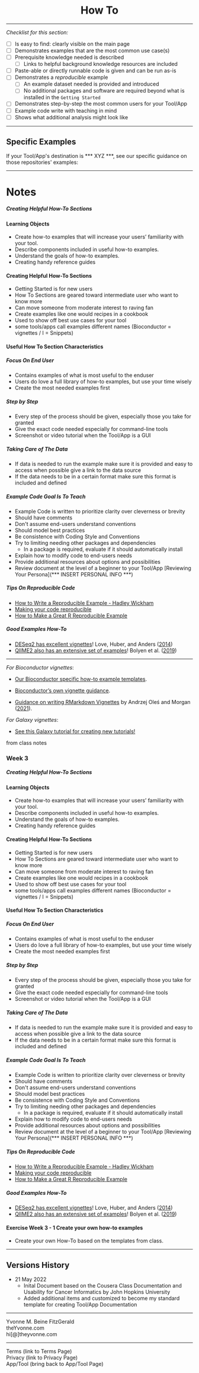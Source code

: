 <h1 align="center">How To</h1>


---

_Checklist for this section:_

- [ ] Is easy to find: clearly visible on the main page
- [ ] Demonstrates examples that are the most common use case(s)
- [ ] Prerequisite knowledge needed is described
  - [ ] Links to helpful background knowledge resources are included
- [ ] Paste-able or directly runnable code is given and can be run as-is
- [ ] Demonstrates a _reproducible_ example
  - [ ] An example dataset needed is provided and introduced
  - [ ] No additional packages and software are required beyond what is installed in the `Getting Started`
- [ ] Demonstrates step-by-step the most common users for your Tool/App
- [ ] Example code write with teaching in mind
- [ ] Shows what additional analysis might look like

---


## Specific Examples

If your Tool/App's destination is *** XYZ ***, see our specific guidance on those repositories' examples:  

---



# Notes
##### Creating Helpful How-To  Sections
#### Learning Objects
-  Create how-to examples that will increase your users’ familiarity with your tool.
-  Describe components included in useful how-to examples.
-  Understand the goals of how-to examples.
-  Creating handy reference guides


#### Creating Helpful How-To Sections
- Getting Started is for new users
- How To Sections are geared toward intermediate user who want to know more
- Can move someone from moderate interest to raving fan
- Create examples like one would recipes in a cookbook
- Used to show off best use cases for your tool
- some tools/apps call examples different names (Bioconductor = vignettes / I = Snippets)


#### Useful How To Section Characteristics 
##### Focus On End User
- Contains examples of what is most useful to the enduser
- Users do love a full library of how-to examples, but use your time wisely
- Create the most needed examples first

##### Step by Step
- Every step of the process should be given, especially those you take for granted
- Give the exact code needed especially for command-line tools
- Screenshot or video tutorial when the Tool/App is a GUI

#####  Taking Care of The Data 
- If data is needed to run the example make sure it is provided and easy to access when possible give a link to the data source
- If the data needs to be in a certain format make sure this format is included and defined

 ##### Example Code Goal Is To Teach
- Example Code is written to prioritize clarity over cleverness or brevity
- Should have comments
- Don't assume end-users understand conventions
- Should model best practices
- Be consistence with Coding Style and Conventions
- Try to limiting needing other packages and dependencies
	- In a package is required, evaluate if it should automatically install
- Explain how to modify code to end-users needs
- Provide additional resources about options and possibilities
- Review document at the level of a beginner to your Tool/App [Reviewing Your Persona](*** INSERT PERSONAL INFO ***)

##### Tips On Reproducible Code
-   [How to Write a Reproducible Example - Hadley Wickham](https://gist.github.com/hadley/270442#how-to-write-a-reproducible-example)
-   [Making your code reproducible](https://methodsblog.com/2017/12/06/making-your-code-reproducible/)
-   [How to Make a Great R Reproducible Example](https://stackoverflow.com/questions/5963269/how-to-make-a-great-r-reproducible-example)


##### Good Examples How-To 
-  [DESeq2 has excellent vignettes](http://www.bioconductor.org/packages/release/bioc/vignettes/DESeq2/inst/doc/DESeq2.html)! Love, Huber, and Anders ([2014](https://jhudatascience.org/Documentation_and_Usability/no_toc/creating-helpful-how-to-examples.html#ref-Love2014))
- [QIIME2 also has an extensive set of examples](https://docs.qiime2.org/2021.2/tutorials/pd-mice/)! Bolyen et al. ([2019](https://jhudatascience.org/Documentation_and_Usability/no_toc/creating-helpful-how-to-examples.html#ref-Bolyen2019))






---

_For Bioconductor vignettes_:

-   [Our Bioconductor specific how-to example templates](https://jhudatascience.org/template-documentation/bioconductor_guides/bioconductor_vignette_template.Rmd).  
    
-   [Bioconductor’s own vignette guidance](https://www.bioconductor.org/developers/package-guidelines/#Vignettes).  
    
-   [Guidance on writing RMarkdown Vignettes](https://bioconductor.org/packages/devel/bioc/vignettes/BiocStyle/inst/doc/AuthoringRmdVignettes.html) by Andrzej Oleś and Morgan ([2021](https://jhudatascience.org/Documentation_and_Usability/no_toc/creating-helpful-how-to-examples.html#ref-Oles2021)).

_For Galaxy vignettes_:

-   [See this Galaxy tutorial for creating new tutorials!](https://training.galaxyproject.org/training-material/topics/contributing/tutorials/create-new-tutorial/tutorial.html)





from class notes

### Week 3 
##### Creating Helpful How-To  Sections
#### Learning Objects
-  Create how-to examples that will increase your users’ familiarity with your tool.
-  Describe components included in useful how-to examples.
-  Understand the goals of how-to examples.
-  Creating handy reference guides


#### Creating Helpful How-To Sections
- Getting Started is for new users
- How To Sections are geared toward intermediate user who want to know more
- Can move someone from moderate interest to raving fan
- Create examples like one would recipes in a cookbook
- Used to show off best use cases for your tool
- some tools/apps call examples different names (Bioconductor = vignettes / I = Snippets)


#### Useful How To Section Characteristics 
##### Focus On End User
- Contains examples of what is most useful to the enduser
- Users do love a full library of how-to examples, but use your time wisely
- Create the most needed examples first

##### Step by Step
- Every step of the process should be given, especially those you take for granted
- Give the exact code needed especially for command-line tools
- Screenshot or video tutorial when the Tool/App is a GUI

#####  Taking Care of The Data 
- If data is needed to run the example make sure it is provided and easy to access when possible give a link to the data source
- If the data needs to be in a certain format make sure this format is included and defined

 ##### Example Code Goal Is To Teach
- Example Code is written to prioritize clarity over cleverness or brevity
- Should have comments
- Don't assume end-users understand conventions
- Should model best practices
- Be consistence with Coding Style and Conventions
- Try to limiting needing other packages and dependencies
	- In a package is required, evaluate if it should automatically install
- Explain how to modify code to end-users needs
- Provide additional resources about options and possibilities
- Review document at the level of a beginner to your Tool/App [Reviewing Your Persona](*** INSERT PERSONAL INFO ***)

##### Tips On Reproducible Code
-   [How to Write a Reproducible Example - Hadley Wickham](https://gist.github.com/hadley/270442#how-to-write-a-reproducible-example)
-   [Making your code reproducible](https://methodsblog.com/2017/12/06/making-your-code-reproducible/)
-   [How to Make a Great R Reproducible Example](https://stackoverflow.com/questions/5963269/how-to-make-a-great-r-reproducible-example)


##### Good Examples How-To 
-  [DESeq2 has excellent vignettes](http://www.bioconductor.org/packages/release/bioc/vignettes/DESeq2/inst/doc/DESeq2.html)! Love, Huber, and Anders ([2014](https://jhudatascience.org/Documentation_and_Usability/no_toc/creating-helpful-how-to-examples.html#ref-Love2014))
- [QIIME2 also has an extensive set of examples](https://docs.qiime2.org/2021.2/tutorials/pd-mice/)! Bolyen et al. ([2019](https://jhudatascience.org/Documentation_and_Usability/no_toc/creating-helpful-how-to-examples.html#ref-Bolyen2019))


#### Exercise Week 3 - 1 Create your own how-to examples
- Create your own How-To based on the templates from class.


----

## Versions History

- 21 May 2022
	- Inital Document based on the Cousera Class Documentation and Usability for Cancer Informatics by John Hopkins University	
	- Added additional items and customized to become my standard template for creating Tool/App Documentation



---
Yvonne M. Beine FitzGerald  
theYvonne.com  
hi[@]theyvonne.com  

---

Terms (link to Terms Page)  
Privacy (link to Privacy Page)  
App/Tool (bring back to App/Tool Page)  

